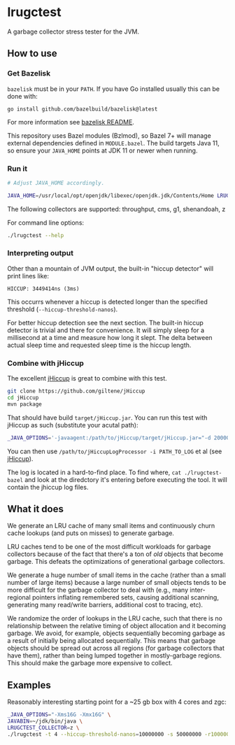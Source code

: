 # lrugctest

A garbage collector stress tester for the JVM.

## How to use

### Get Bazelisk

`bazelisk` must be in your `PATH`. If you have Go installed usually this can be done with:

```
go install github.com/bazelbuild/bazelisk@latest
```

For more information see [bazelisk README](https://github.com/bazelbuild/bazelisk).

This repository uses Bazel modules (Bzlmod), so Bazel 7+ will manage external dependencies defined in `MODULE.bazel`.
The build targets Java 11, so ensure your `JAVA_HOME` points at JDK 11 or newer when running.

### Run it

```bash
# Adjust JAVA_HOME accordingly.

JAVA_HOME=/usr/local/opt/openjdk/libexec/openjdk.jdk/Contents/Home LRUGCTEST_COLLECTOR=g1 ./lrugctest
```

The following collectors are supported: throughput, cms, g1, shenandoah, z

For command line options:

```bash
./lrugctest --help
```

### Interpreting output

Other than a mountain of JVM output, the built-in "hiccup detector" will print lines like:

```
HICCUP: 3449414ns (3ms)
```

This occurrs whenever a hiccup is detected longer than the specified
threshold (`--hiccup-threshold-nanos`).

For better hiccup detection see the next section. The built-in hiccup
detector is trivial and there for convenience. It will simply sleep
for a millisecond at a time and measure how long it slept. The delta
between actual sleep time and requested sleep time is the hiccup
length.

### Combine with jHiccup

The excellent [jHiccup](https://github.com/giltene/jHiccup) is great to combine with this test.

```bash
git clone https://github.com/giltene/jHiccup
cd jHiccup
mvn package
```

That should have build `target/jHiccup.jar`. You can run this test
with jHiccup as such (substitute your acutal path):

```bash
_JAVA_OPTIONS='-javaagent:/path/to/jHiccup/target/jHiccup.jar="-d 20000 -i 1000"' LRUGCTEST_COLLECTOR=g1 ./lrugctest
```

You can then use `/path/to/jHiccupLogProcessor -i PATH_TO_LOG` et al
(see [jHiccup](https://github.com/giltene/jHiccup)).

The log is located in a hard-to-find place. To find where, `cat
./lrugctest-bazel` and look at the diredctory it's entering before
executing the tool. It will contain the jhiccup log files.

## What it does

We generate an LRU cache of many small items and continuously churn
cache lookups (and puts on misses) to generate garbage.

LRU caches tend to be one of the most difficult workloads for garbage
collectors because of the fact that there's a ton of *old* objects
that become garbage. This defeats the optimizations of generational
garbage collectors.

We generate a huge number of small items in the cache (rather than a
small number of large items) because a large number of small objects
tends to be more difficult for the garbage collector to deal with
(e.g., many inter-regional pointers inflating remembered sets, causing
additional scanning, generating many read/write barriers, additional
cost to tracing, etc).

We randomize the order of lookups in the LRU cache, such that there is
no relationship between the relative timing of object allocation and
it becoming garbage. We avoid, for example, objects sequentially
becoming garbage as a result of initially being allocated
sequentially. This means that garbage objects should be spread out
across all regions (for garbage collectors that have them), rather
than being lumped together in mostly-garbage regions. This should make
the garbage more expensive to collect.

## Examples

Reasonably interesting starting point for a ~25 gb box with 4 cores
and zgc:

```bash
_JAVA_OPTIONS="-Xms16G -Xmx16G" \
JAVABIN=~/jdk/bin/java \
LRUGCTEST_COLLECTOR=z \
./lrugctest -t 4 --hiccup-threshold-nanos=10000000 -s 50000000 -r1000000
```
